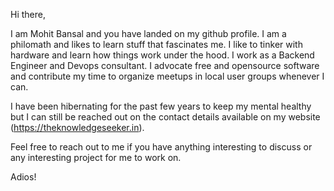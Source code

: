 Hi there, 

I am Mohit Bansal and you have landed on my github profile. I am a philomath and likes to learn stuff that fascinates me. I like to tinker with hardware and learn how things work under the hood.
I work as a Backend Engineer and Devops consultant. I advocate free and opensource software and contribute my time to organize meetups in local user groups whenever I can.

I have been hibernating for the past few years to keep my mental healthy but I can still be reached out on the contact details available on my website (https://theknowledgeseeker.in).

Feel free to reach out to me if you have anything interesting to discuss or any interesting project for me to work on.

Adios!

<!--
**miphilomath/miphilomath** is a ✨ _special_ ✨ repository because its `README.md` (this file) appears on your GitHub profile.

Here are some ideas to get you started:

- 🔭 I’m currently working on ...
- 🌱 I’m currently learning ...
- 👯 I’m looking to collaborate on ...
- 🤔 I’m looking for help with ...
- 💬 Ask me about ...
- 📫 How to reach me: ...
- 😄 Pronouns: ...
- ⚡ Fun fact: ...
-->
